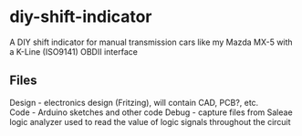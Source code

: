 # diy-shift-indicator
A DIY shift indicator for manual transmission cars like my Mazda MX-5 with a K-Line (ISO9141) OBDII interface

## Files
Design - electronics design (Fritzing), will contain CAD, PCB?, etc.  
Code - Arduino sketches and other code
Debug - capture files from Saleae logic analyzer used to read the value of logic signals throughout the circuit
